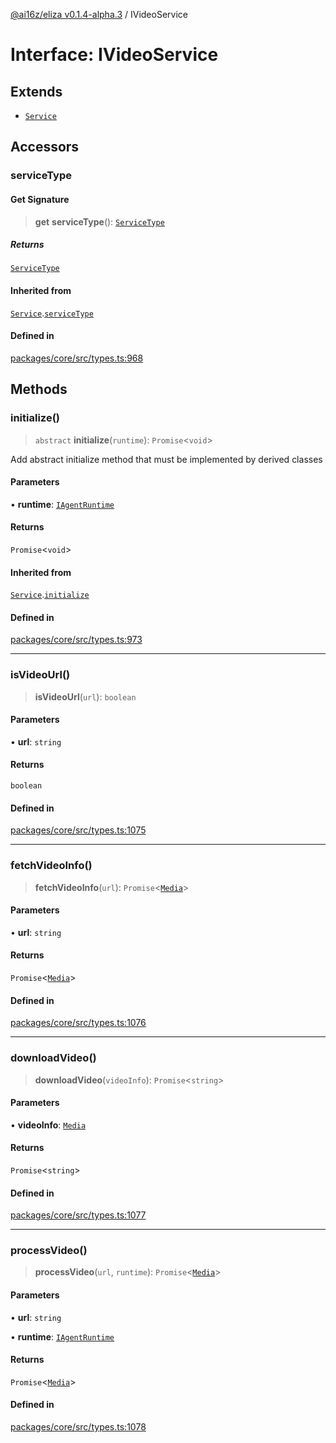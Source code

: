 [@ai16z/eliza v0.1.4-alpha.3](../index.md) / IVideoService

# Interface: IVideoService

## Extends

- [`Service`](../classes/Service.md)

## Accessors

### serviceType

#### Get Signature

> **get** **serviceType**(): [`ServiceType`](../enumerations/ServiceType.md)

##### Returns

[`ServiceType`](../enumerations/ServiceType.md)

#### Inherited from

[`Service`](../classes/Service.md).[`serviceType`](../classes/Service.md#serviceType-1)

#### Defined in

[packages/core/src/types.ts:968](https://github.com/james-global-liquidity/eliza/blob/main/packages/core/src/types.ts#L968)

## Methods

### initialize()

> `abstract` **initialize**(`runtime`): `Promise`\<`void`\>

Add abstract initialize method that must be implemented by derived classes

#### Parameters

• **runtime**: [`IAgentRuntime`](IAgentRuntime.md)

#### Returns

`Promise`\<`void`\>

#### Inherited from

[`Service`](../classes/Service.md).[`initialize`](../classes/Service.md#initialize)

#### Defined in

[packages/core/src/types.ts:973](https://github.com/james-global-liquidity/eliza/blob/main/packages/core/src/types.ts#L973)

***

### isVideoUrl()

> **isVideoUrl**(`url`): `boolean`

#### Parameters

• **url**: `string`

#### Returns

`boolean`

#### Defined in

[packages/core/src/types.ts:1075](https://github.com/james-global-liquidity/eliza/blob/main/packages/core/src/types.ts#L1075)

***

### fetchVideoInfo()

> **fetchVideoInfo**(`url`): `Promise`\<[`Media`](../type-aliases/Media.md)\>

#### Parameters

• **url**: `string`

#### Returns

`Promise`\<[`Media`](../type-aliases/Media.md)\>

#### Defined in

[packages/core/src/types.ts:1076](https://github.com/james-global-liquidity/eliza/blob/main/packages/core/src/types.ts#L1076)

***

### downloadVideo()

> **downloadVideo**(`videoInfo`): `Promise`\<`string`\>

#### Parameters

• **videoInfo**: [`Media`](../type-aliases/Media.md)

#### Returns

`Promise`\<`string`\>

#### Defined in

[packages/core/src/types.ts:1077](https://github.com/james-global-liquidity/eliza/blob/main/packages/core/src/types.ts#L1077)

***

### processVideo()

> **processVideo**(`url`, `runtime`): `Promise`\<[`Media`](../type-aliases/Media.md)\>

#### Parameters

• **url**: `string`

• **runtime**: [`IAgentRuntime`](IAgentRuntime.md)

#### Returns

`Promise`\<[`Media`](../type-aliases/Media.md)\>

#### Defined in

[packages/core/src/types.ts:1078](https://github.com/james-global-liquidity/eliza/blob/main/packages/core/src/types.ts#L1078)
